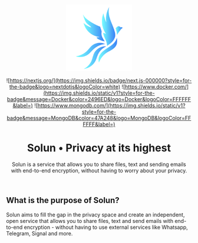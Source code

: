 <div align="center">
  
  <a href="https://solun.pm">
    <img width="180" src="https://raw.githubusercontent.com/solun-pm/solun-concepts/main/logo/logo.svg"/>
  </a>

  <p align="center">

![https://nextjs.org/](https://img.shields.io/badge/next.js-000000?style=for-the-badge&logo=nextdotjs&logoColor=white)
![https://www.docker.com/](https://img.shields.io/static/v1?style=for-the-badge&message=Docker&color=2496ED&logo=Docker&logoColor=FFFFFF&label=)
![https://www.mongodb.com/](https://img.shields.io/static/v1?style=for-the-badge&message=MongoDB&color=47A248&logo=MongoDB&logoColor=FFFFFF&label=)

  </p>

  <h1 align="center">Solun • Privacy at its highest</h1>

  <p align="center">
    Solun is a service that allows you to share files, text and sending emails with end-to-end encryption, without having to worry about your privacy.
  </p>

</div>

<br>

## What is the purpose of Solun?

Solun aims to fill the gap in the privacy space and create an independent, open service that allows you to share files, text and send emails with end-to-end encryption - without having to use external services like
Whatsapp, Telegram, Signal and more.

